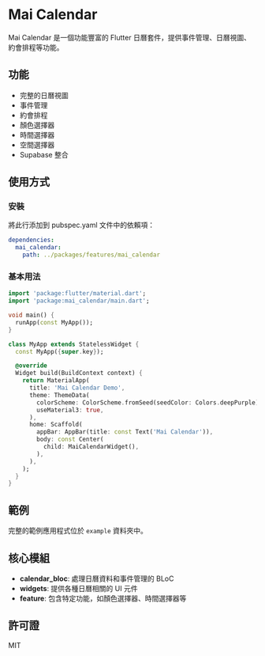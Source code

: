 # Mai Calendar

Mai Calendar 是一個功能豐富的 Flutter 日曆套件，提供事件管理、日曆視圖、約會排程等功能。

## 功能

- 完整的日曆視圖
- 事件管理
- 約會排程
- 顏色選擇器
- 時間選擇器
- 空間選擇器
- Supabase 整合

## 使用方式

### 安裝

將此行添加到 pubspec.yaml 文件中的依賴項：

```yaml
dependencies:
  mai_calendar:
    path: ../packages/features/mai_calendar
```

### 基本用法

```dart
import 'package:flutter/material.dart';
import 'package:mai_calendar/main.dart';

void main() {
  runApp(const MyApp());
}

class MyApp extends StatelessWidget {
  const MyApp({super.key});

  @override
  Widget build(BuildContext context) {
    return MaterialApp(
      title: 'Mai Calendar Demo',
      theme: ThemeData(
        colorScheme: ColorScheme.fromSeed(seedColor: Colors.deepPurple),
        useMaterial3: true,
      ),
      home: Scaffold(
        appBar: AppBar(title: const Text('Mai Calendar')),
        body: const Center(
          child: MaiCalendarWidget(),
        ),
      ),
    );
  }
}
```

## 範例

完整的範例應用程式位於 `example` 資料夾中。

## 核心模組

- **calendar_bloc**: 處理日曆資料和事件管理的 BLoC
- **widgets**: 提供各種日曆相關的 UI 元件
- **feature**: 包含特定功能，如顏色選擇器、時間選擇器等

## 許可證

MIT
